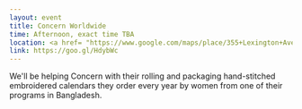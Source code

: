 ```yaml
---
layout: event
title: Concern Worldwide
time: Afternoon, exact time TBA
location: <a href= "https://www.google.com/maps/place/355+Lexington+Ave,+New+York,+NY+10017/@40.7501793,-73.9786653,17z/data=!3m1!4b1!4m5!3m4!1s0x89c25903e60a97b7:0x3e662e213c111f51!8m2!3d40.7501793!4d-73.9764766">Concern Worldwide US Inc</a>, Manhattan
link: https://goo.gl/HdybWc
---
```

We'll be helping Concern with their rolling and packaging hand-stitched embroidered calendars they order every year by women from one of their programs in Bangladesh.